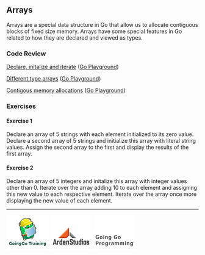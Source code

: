 ## Arrays
Arrays are a special data structure in Go that allow us to allocate contiguous blocks of fixed size memory. Arrays have some special features in Go related to how they are declared and viewed as types.

### Code Review

[Declare, initalize and iterate](example1/example1.go) ([Go Playground](http://play.golang.org/p/irrA08aCkm))

[Different type arrays](example2/example2.go) ([Go Playground](http://play.golang.org/p/LVD43cYBNS))

[Contigous memory allocations](example3/example3.go) ([Go Playground](http://play.golang.org/p/-Hg3nUdO5p))

### Exercises

#### Exercise 1
Declare an array of 5 strings with each element initialized to its zero value. Declare a second array of 5 strings and initialize this array with literal string values. Assign the second array to the first and display the results of the first array.

#### Exercise 2
Declare an array of 5 integers and initalize this array with integer values other than 0. Iterate over the array adding 10 to each element and assigning this new value to each respective element. Iterate over the array once more displaying the new value of each element.

___
[![GoingGo Training](../../00-slides/images/ggt_logo.png)](http://www.goinggotraining.net)
[![Ardan Studios](../../00-slides/images/ardan_logo.png)](http://www.ardanstudios.com)
[![GoingGo Blog](../../00-slides/images/ggb_logo.png)](http://www.goinggo.net)